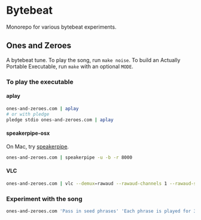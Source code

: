 # Bytebeat

Monorepo for various bytebeat experiments.

## Ones and Zeroes

A bytebeat tune. To play the song, run `make noise`. To build an Actually
Portable Executable, run `make` with an optional `MODE`.

### To play the executable

#### aplay

```sh
ones-and-zeroes.com | aplay
# or with pledge
pledge stdio ones-and-zeroes.com | aplay
```

#### speakerpipe-osx

On Mac, try [speakerpipe](https://github.com/richardkiss/speakerpipe-osx).

```sh
ones-and-zeroes.com | speakerpipe -u -b -r 8000
```

#### VLC

```sh
ones-and-zeroes.com | vlc --demux=rawaud --rawaud-channels 1 --rawaud-samplerate 8000
```

### Experiment with the song

```sh
ones-and-zeroes.com 'Pass in seed phrases' 'Each phrase is played for 30 seconds' | aplay
```
